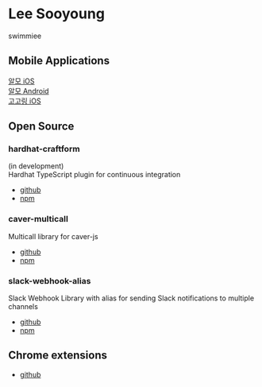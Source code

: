 # Lee Sooyoung
swimmiee


## Mobile Applications
[알모 iOS](https://apps.apple.com/kr/app/id1625473170)  
[알모 Android](https://play.google.com/store/apps/details?id=com.almo)  
[고고링 iOS](https://apps.apple.com/kr/app/id1590665269)  


## Open Source
### hardhat-craftform
(in development)  
Hardhat TypeScript plugin for continuous integration  
- [github](https://github.com/swimmiee/hardhat-craftform)
- [npm](https://www.npmjs.com/package/hardhat-craftform)

### caver-multicall
Multicall library for caver-js  
- [github](https://github.com/swimmiee/caver-multicall)  
- [npm](https://www.npmjs.com/package/caver-multicall)  

### slack-webhook-alias
Slack Webhook Library with alias for sending Slack notifications to multiple channels
- [github](https://github.com/swimmiee/slack-webhook-alias)
- [npm](https://www.npmjs.com/package/slack-webhook-alias)  


## Chrome extensions
- [github](https://github.com/swimmiee/contract-universe)
